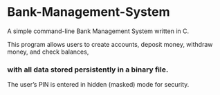 # Bank-Management-System

A simple command-line Bank Management System written in C. 

This program allows users to create accounts, deposit money, withdraw money, and check balances,<H3>with all data stored persistently in a binary file.</H3>

The user’s PIN is entered in hidden (masked) mode for security.
